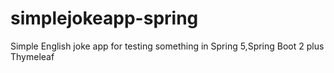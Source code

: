 # simplejokeapp-spring
Simple English joke app for testing something in Spring 5,Spring Boot 2 plus Thymeleaf
